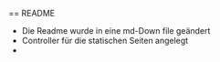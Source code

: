 == README

* Die Readme wurde in eine md-Down file geändert
* Controller für die statischen Seiten angelegt
*
